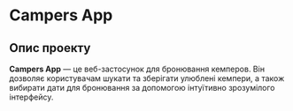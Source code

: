 # Campers App

## Опис проекту

**Campers App** — це веб-застосунок для бронювання кемперов. Він дозволяє користувачам шукати та зберігати улюблені кемпери, а також вибирати дати для бронювання за допомогою інтуїтивно зрозумілого інтерфейсу.
